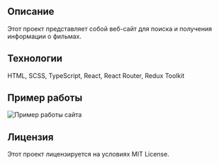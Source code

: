 ## Описание

Этот проект представляет собой веб-сайт для поиска и получения информации о фильмах.

## Технологии

HTML, SCSS, TypeScript, React, React Router, Redux Toolkit

## Пример работы

![Пример работы сайта](./src/assets/site_work.gif)

## Лицензия

Этот проект лицензируется на условиях MIT License.